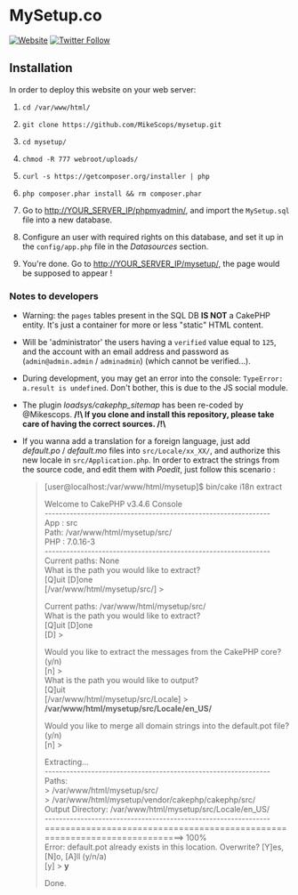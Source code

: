# MySetup.co

[![Website](https://img.shields.io/website-up-down-green-red/https/mysetup.co.svg?label=mySetup.co)](https://mysetup.co/)
[![Twitter Follow](https://img.shields.io/twitter/follow/mysetup_co.svg?style=social&label=Follow&style=flat-square)](https://twitter.com/mysetup_co)


## Installation

In order to deploy this website on your web server:  

1. `cd /var/www/html/`

2. `git clone https://github.com/MikeScops/mysetup.git`

3. `cd mysetup/`

4. `chmod -R 777 webroot/uploads/`

5. `curl -s https://getcomposer.org/installer | php`

6. `php composer.phar install && rm composer.phar`

7. Go to [http://YOUR_SERVER_IP/phpmyadmin/](http://YOUR_SERVER_IP/phpmyadmin/), and import the `MySetup.sql` file into a new database.

8. Configure an user with required rights on this database, and set it up in the `config/app.php` file in the _Datasources_ section.

9. You're done. Go to [http://YOUR_SERVER_IP/mysetup/](http://YOUR_SERVER_IP/mysetup/), the page would be supposed to appear !

### Notes to developers

* Warning: the `pages` tables present in the SQL DB **IS NOT** a CakePHP entity. It's just a container for more or less "static" HTML content.

* Will be 'administrator' the users having a `verified` value equal to `125`, and the account with an email address and password as (`admin@admin.admin` / `adminadmin`) (which cannot be verified...).

* During development, you may get an error into the console: `TypeError: a.result is undefined`. Don't bother, this is due to the JS social module.

* The plugin _loadsys/cakephp\_sitemap_ has been re-coded by @Mikescops. **/!\ If you clone and install this repository, please take care of having the correct sources. /!\\**

* If you wanna add a translation for a foreign language, just add _default.po_ / _default.mo_ files into `src/Locale/xx_XX/`, and authorize this new locale in `src/Application.php`. In order to extract the strings from the source code, and edit them with _Poedit_, just follow this scenario :
	
	> [user@localhost:/var/www/html/mysetup]$ bin/cake i18n extract  
	>  
	> Welcome to CakePHP v3.4.6 Console  
	> \---------------------------------------------------------------  
	> App : src  
	> Path: /var/www/html/mysetup/src/  
	> PHP : 7.0.16-3  
	> \---------------------------------------------------------------  
	> Current paths: None  
	> What is the path you would like to extract?  
	> [Q]uit [D]one  
	> [/var/www/html/mysetup/src/] >   
	>  
	> Current paths: /var/www/html/mysetup/src/  
	> What is the path you would like to extract?  
	> [Q]uit [D]one  
	> [D] >   
	>
	> Would you like to extract the messages from the CakePHP core? (y/n)  
	> [n] >   
	> What is the path you would like to output?  
	> [Q]uit  
	> [/var/www/html/mysetup/src/Locale] > __/var/www/html/mysetup/src/Locale/en_US/__  
	>  
	> Would you like to merge all domain strings into the default.pot file? (y/n)  
	> [n] >   
	>  
	>  
	> Extracting...  
	> \---------------------------------------------------------------  
	> Paths:  
	   > /var/www/html/mysetup/src/  
	   > /var/www/html/mysetup/vendor/cakephp/cakephp/src/  
	> Output Directory: /var/www/html/mysetup/src/Locale/en_US/  
	> \---------------------------------------------------------------  
	> ==========================================================================> 100%  
	> Error: default.pot already exists in this location. Overwrite? [Y]es, [N]o, [A]ll (y/n/a)  
	> [y] > __y__  
	>   
	> Done.
